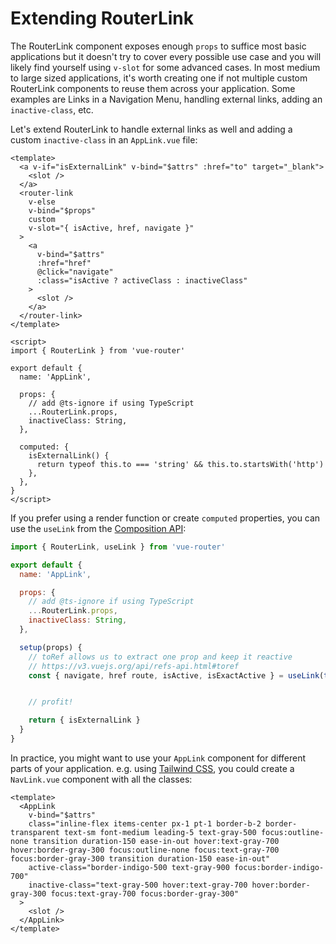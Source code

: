 # Extending RouterLink

The RouterLink component exposes enough `props` to suffice most basic applications but it doesn't try to cover every possible use case and you will likely find yourself using `v-slot` for some advanced cases. In most medium to large sized applications, it's worth creating one if not multiple custom RouterLink components to reuse them across your application. Some examples are Links in a Navigation Menu, handling external links, adding an `inactive-class`, etc.

Let's extend RouterLink to handle external links as well and adding a custom `inactive-class` in an `AppLink.vue` file:

```vue
<template>
  <a v-if="isExternalLink" v-bind="$attrs" :href="to" target="_blank">
    <slot />
  </a>
  <router-link
    v-else
    v-bind="$props"
    custom
    v-slot="{ isActive, href, navigate }"
  >
    <a
      v-bind="$attrs"
      :href="href"
      @click="navigate"
      :class="isActive ? activeClass : inactiveClass"
    >
      <slot />
    </a>
  </router-link>
</template>

<script>
import { RouterLink } from 'vue-router'

export default {
  name: 'AppLink',

  props: {
    // add @ts-ignore if using TypeScript
    ...RouterLink.props,
    inactiveClass: String,
  },

  computed: {
    isExternalLink() {
      return typeof this.to === 'string' && this.to.startsWith('http')
    },
  },
}
</script>
```

If you prefer using a render function or create `computed` properties, you can use the `useLink` from the [Composition API](./composition-api.md):

```js
import { RouterLink, useLink } from 'vue-router'

export default {
  name: 'AppLink',

  props: {
    // add @ts-ignore if using TypeScript
    ...RouterLink.props,
    inactiveClass: String,
  },

  setup(props) {
    // toRef allows us to extract one prop and keep it reactive
    // https://v3.vuejs.org/api/refs-api.html#toref
    const { navigate, href route, isActive, isExactActive } = useLink(toRef(props, 'to'))


    // profit!

    return { isExternalLink }
  }
}
```

In practice, you might want to use your `AppLink` component for different parts of your application. e.g. using [Tailwind CSS](https://tailwindcss.com), you could create a `NavLink.vue` component with all the classes:

```vue
<template>
  <AppLink
    v-bind="$attrs"
    class="inline-flex items-center px-1 pt-1 border-b-2 border-transparent text-sm font-medium leading-5 text-gray-500 focus:outline-none transition duration-150 ease-in-out hover:text-gray-700 hover:border-gray-300 focus:outline-none focus:text-gray-700 focus:border-gray-300 transition duration-150 ease-in-out"
    active-class="border-indigo-500 text-gray-900 focus:border-indigo-700"
    inactive-class="text-gray-500 hover:text-gray-700 hover:border-gray-300 focus:text-gray-700 focus:border-gray-300"
  >
    <slot />
  </AppLink>
</template>
```
